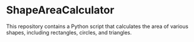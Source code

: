 # ShapeAreaCalculator
This repository contains a Python script that calculates the area of various shapes, including rectangles, circles, and triangles.
